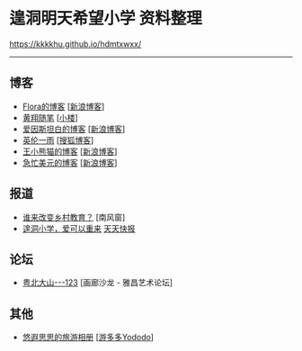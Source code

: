 # 遑洞明天希望小学 资料整理

 https://kkkkhu.github.io/hdmtxwxx/


---



## 博客

-  [Flora的博客](Flora/readme.md)  [[新浪博客](http://blog.sina.com.cn/florakang)]
-  [黄翔随笔](xiaonow/readme.md)  [[小楼](http://www.xiaonow.cn/)]
-  [爱因斯坦白的博客](qinyingfei/blog_4921d1a20100cijh.md)   [[新浪博客](http://blog.sina.com.cn/qinyingfei)]
-  [英伦一雨](grommit/135488635.md) [[搜狐博客](http://grommit.blog.sohu.com/)]
-  [王小熊猫的博客](wangxiaoyang/blog_4878a10701008b2w.md)  [[新浪博客](http://blog.sina.com.cn/wangxiaoyang)]
-  [急忙美元的博客](jimmy22/blog_4b5748ab010009x7.md) [[新浪博客](http://blog.sina.com.cn/jimmy22)]






## 报道

- [谁来改变乡村教育？](News/105814277127.md) [南风窗]
- [遑洞小学，爱可以重来](News/105814277127.md)  [天天快报](http://kuaibao.qq.com/s/20190119G01XNK00?refer=spider)



## 论坛

- [粤北大山---123](BBS/2355059.md)   [画廊沙龙 - 雅昌艺术论坛]

  



## 其他

-  [悠遐思思的旅游相册](Yododo/0909A8.md)  [[游多多Yododo](http://www.yododo.com/album/012C0D18F38A644AFF8080812C0909A8#)]



